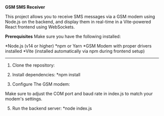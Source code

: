 **GSM SMS Receiver**

This project allows you to receive SMS messages via a GSM modem using Node.js on the backend, and display them in real-time in a Vite-powered React frontend using WebSockets.

**Prerequisites**
Make sure you have the following installed:

*Node.js (v14 or higher)
*npm or Yarn
*GSM Modem with proper drivers installed
*Vite (installed automatically via npm during frontend setup)

---------------------------------------------------------------------

1. Clone the repository:
2. Install dependencies:
*npm install

3. Configure The GSM modem:

Make sure to adjust the COM port and baud rate in index.js to match your modem's settings.

5. Run the backend server:
*node index.js
